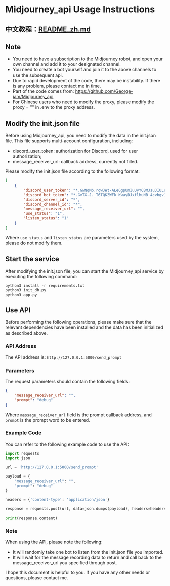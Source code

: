 # Midjourney_api Usage Instructions

## 中文教程：[README_zh.md](./README_zh.md)
## Note

- You need to have a subscription to the Midjourney robot, and open your own channel and add it to your designated channel.
- You need to create a bot yourself and join it to the above channels to use the subsequent api.
- Due to rapid development of the code, there may be instability. If there is any problem, please contact me in time.
- Part of the code comes from: https://github.com/George-iam/Midjourney_api
- For Chinese users who need to modify the proxy, please modify the proxy = "" in .env to the proxy address.

## Modify the init.json file

Before using Midjourney_api, you need to modify the data in the init.json file. This file supports multi-account configuration, including:

- discord_user_token: authorization for Discord, used for user authorization;
- message_receiver_url: callback address, currently not filled.

Please modify the init.json file according to the following format:

```json
[
    {
        "discord_user_token": "*.GwNqMb.rqwJWt-ALeGgpUmIuUyYCBMJsuJIULeC2BJXpI",
        "discord_bot_token": "*.GvTX-J._T6TQKZWFk_KwayDJxflhuNB_4cvbgvJKtQF9Q",
        "discord_server_id": "*",
        "discord_channel_id": "*",
        "message_receiver_url": "",
        "use_status": "1",
        "listen_status": "1"
    }
]
```
Where `use_status` and `listen_status` are parameters used by the system, please do not modify them.

## Start the service

After modifying the init.json file, you can start the Midjourney_api service by executing the following command:

```
python3 install -r requirements.txt  
python3 init_db.py  
python3 app.py
```

## Use API

Before performing the following operations, please make sure that the relevant dependencies have been installed and the data has been initialized as described above.

### API Address

The API address is: `http://127.0.0.1:5000/send_prompt`

### Parameters

The request parameters should contain the following fields:

```json
{
    "message_receiver_url": "",
    "prompt": "debug"
}
```

Where `message_receiver_url` field is the prompt callback address, and `prompt` is the prompt word to be entered.

### Example Code

You can refer to the following example code to use the API:

```python
import requests
import json

url = 'http://127.0.0.1:5000/send_prompt'

payload = {
    "message_receiver_url": "",
    "prompt": "debug"
}

headers = {'content-type': 'application/json'}

response = requests.post(url, data=json.dumps(payload), headers=headers)

print(response.content)
```

### Note

When using the API, please note the following:

- It will randomly take one bot to listen from the init.json file you imported.
- It will wait for the message recording data to return and call back to the message_receiver_url you specified through post.

I hope this document is helpful to you. If you have any other needs or questions, please contact me.